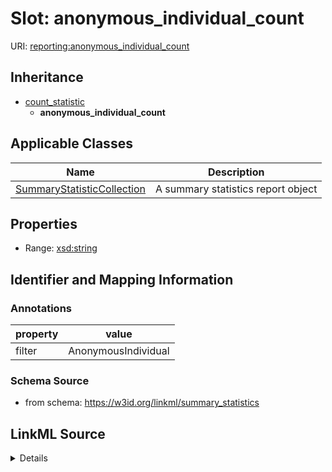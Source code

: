 # Slot: anonymous_individual_count

URI: [reporting:anonymous_individual_count](https://w3id.org/linkml/reportanonymous_individual_count)




## Inheritance

* [count_statistic](count_statistic.md)
    * **anonymous_individual_count**





## Applicable Classes

| Name | Description |
| --- | --- |
[SummaryStatisticCollection](SummaryStatisticCollection.md) | A summary statistics report object






## Properties

* Range: [xsd:string](http://www.w3.org/2001/XMLSchema#string)







## Identifier and Mapping Information





### Annotations

| property | value |
| --- | --- |
| filter | AnonymousIndividual |



### Schema Source


* from schema: https://w3id.org/linkml/summary_statistics




## LinkML Source

<details>
```yaml
name: anonymous_individual_count
annotations:
  filter:
    tag: filter
    value: AnonymousIndividual
from_schema: https://w3id.org/linkml/summary_statistics
rank: 1000
is_a: count_statistic
alias: anonymous_individual_count
owner: SummaryStatisticCollection
domain_of:
- SummaryStatisticCollection
slot_group: individual_statistic_group
range: string
equals_expression: '{named_individual_count} - {individual_count}'

```
</details>